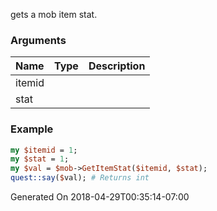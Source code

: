 gets a mob item stat.
### Arguments
**Name**|**Type**|**Description**
:---|:---|:---
itemid||
stat||

### Example

```perl
my $itemid = 1;
my $stat = 1;
my $val = $mob->GetItemStat($itemid, $stat);
quest::say($val); # Returns int
```


Generated On 2018-04-29T00:35:14-07:00